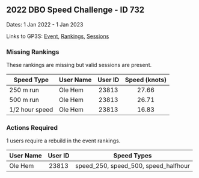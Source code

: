 ## 2022 DBO Speed Challenge - ID 732

Dates: 1 Jan 2022 - 1 Jan 2023

Links to GP3S: [Event](https://www.gps-speedsurfing.com/default.aspx?mnu=event&val=732), [Rankings](https://www.gps-speedsurfing.com/default.aspx?mnu=eventranking&val=732), [Sessions](https://www.gps-speedsurfing.com/default.aspx?mnu=eventsessions&val=732)

### Missing Rankings

These rankings are missing but valid sessions are present.

| Speed Type | User Name | User ID | Speed (knots) |
| ---------- | --------- | :-----: | :-----------: |
| 250 m run | Ole Hem | 23813 | 27.66 |
| 500 m run | Ole Hem | 23813 | 26.71 |
| 1/2 hour speed | Ole Hem | 23813 | 16.83 |

### Actions Required

1 users require a rebuild in the event rankings.

| User Name | User ID | Speed Types |
| --------- | :-----: | ----------- |
| Ole Hem | 23813 | speed_250, speed_500, speed_halfhour |
